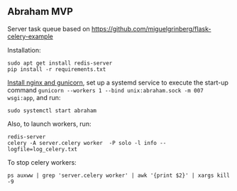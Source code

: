## Abraham MVP

Server task queue based on https://github.com/miguelgrinberg/flask-celery-example

Installation:

    sudo apt get install redis-server
    pip install -r requirements.txt

[Install nginx and gunicorn](https://www.digitalocean.com/community/tutorials/how-to-serve-flask-applications-with-gunicorn-and-nginx-on-ubuntu-18-04), set up a systemd service to execute the start-up command `gunicorn --workers 1 --bind unix:abraham.sock -m 007 wsgi:app`, and run:

    sudo systemctl start abraham

Also, to launch workers, run:

    redis-server
    celery -A server.celery worker  -P solo -l info --logfile=log_celery.txt 

To stop celery workers:
    
    ps auxww | grep 'server.celery worker' | awk '{print $2}' | xargs kill -9
    

